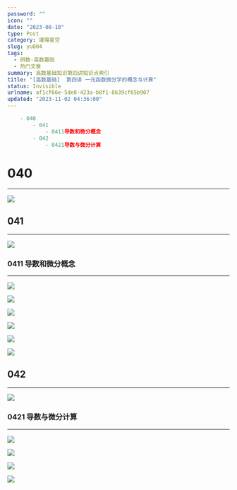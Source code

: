 ```yaml
---
password: ""
icon: ""
date: "2023-08-10"
type: Post
category: 璀璨星空
slug: yu004
tags:
  - 研数-高数基础
  - 热门文章
summary: 高数基础知识第四讲知识点索引
title: "[高数基础]  第四讲 一元函数微分学的概念与计算"
status: Invisible
urlname: af1cf66e-5de8-423a-b8f1-8639cf65b907
updated: "2023-11-02 04:36:00"
---
```


```javascript
	- 040
		- 041
			- 0411导数和微分概念
		- 042
			- 0421导数与微分计算
```

# 040

---

![](https://bu.dusays.com/2023/09/13/65012c160ae0e.png)

## 041

---

![](https://bu.dusays.com/2023/09/13/65012c1eb479a.png)

### 0411 导数和微分概念

---

![](https://bu.dusays.com/2023/09/13/65012c206e2f4.png)

![](https://bu.dusays.com/2023/09/13/65012c21d7c63.png)

![](https://bu.dusays.com/2023/09/13/65012c23bf937.png)

![](https://bu.dusays.com/2023/09/13/65012c2513ea8.png)

![](https://bu.dusays.com/2023/09/13/65012c2674061.png)

![](https://bu.dusays.com/2023/09/13/65012c2778d94.png)

## 042

---

![](https://bu.dusays.com/2023/09/13/65012c2900e8c.png)

### 0421 导数与微分计算

---

![](https://bu.dusays.com/2023/09/13/65012c2a7a2f6.png)

![](https://bu.dusays.com/2023/09/13/65012c2cb49ad.png)

![](https://bu.dusays.com/2023/09/13/65012c2de0b50.png)

![](https://bu.dusays.com/2023/09/13/65012c2f49d3f.png)
